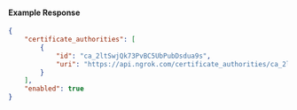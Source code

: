 <!-- Code generated for API Clients. DO NOT EDIT. -->

#### Example Response

```json
{
	"certificate_authorities": [
		{
			"id": "ca_2ltSwjQk73PvBC5UbPubDsdua9s",
			"uri": "https://api.ngrok.com/certificate_authorities/ca_2ltSwjQk73PvBC5UbPubDsdua9s"
		}
	],
	"enabled": true
}
```
